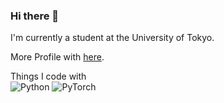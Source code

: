 ### Hi there 👋

I'm currently a student at the University of Tokyo.

More Profile with  [here](https://www.sys.t.u-tokyo.ac.jp/en/admissions/studentvoices/ryotaro-kobayashi/).

Things I code with  
![Python](https://img.shields.io/badge/-Python-3776AB.svg?style=flat&logo=Python&logoColor=white)
![PyTorch](https://img.shields.io/badge/-PyTorch-EE4C2C.svg?style=flat&logo=PyTorch&logoColor=white)
